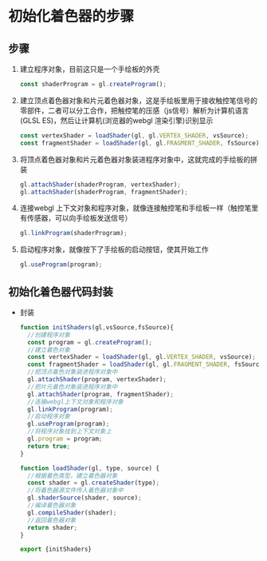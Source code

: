 # 初始化着色器的步骤

## 步骤

1. 建立程序对象，目前这只是一个手绘板的外壳

    ```js
    const shaderProgram = gl.createProgram();
    ```

2. 建立顶点着色器对象和片元着色器对象，这是手绘板里用于接收触控笔信号的零部件，二者可以分工合作，把触控笔的压感（js信号）解析为计算机语言(GLSL ES)，然后让计算机(浏览器的webgl 渲染引擎)识别显示

    ```js
    const vertexShader = loadShader(gl, gl.VERTEX_SHADER, vsSource);
    const fragmentShader = loadShader(gl, gl.FRAGMENT_SHADER, fsSource);
    ```

3. 将顶点着色器对象和片元着色器对象装进程序对象中，这就完成的手绘板的拼装

    ```js
    gl.attachShader(shaderProgram, vertexShader);
    gl.attachShader(shaderProgram, fragmentShader);
    ```

4. 连接webgl 上下文对象和程序对象，就像连接触控笔和手绘板一样（触控笔里有传感器，可以向手绘板发送信号）

    ```js
    gl.linkProgram(shaderProgram);
    ```

5. 启动程序对象，就像按下了手绘板的启动按钮，使其开始工作

    ```js
    gl.useProgram(program);
    ```

## 初始化着色器代码封装

+ 封装

  ```js
  function initShaders(gl,vsSource,fsSource){
    //创建程序对象
    const program = gl.createProgram();
    //建立着色对象
    const vertexShader = loadShader(gl, gl.VERTEX_SHADER, vsSource);
    const fragmentShader = loadShader(gl, gl.FRAGMENT_SHADER, fsSource);
    //把顶点着色对象装进程序对象中
    gl.attachShader(program, vertexShader);
    //把片元着色对象装进程序对象中
    gl.attachShader(program, fragmentShader);
    //连接webgl上下文对象和程序对象
    gl.linkProgram(program);
    //启动程序对象
    gl.useProgram(program);
    //将程序对象挂到上下文对象上
    gl.program = program;
    return true;
  }

  function loadShader(gl, type, source) {
    //根据着色类型，建立着色器对象
    const shader = gl.createShader(type);
    //将着色器源文件传入着色器对象中
    gl.shaderSource(shader, source);
    //编译着色器对象
    gl.compileShader(shader);
    //返回着色器对象
    return shader;
  }

  export {initShaders}
  ```
